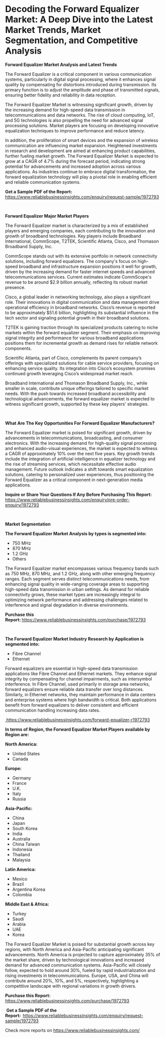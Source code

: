 <p><h1>Decoding the Forward Equalizer Market: A Deep Dive into the Latest Market Trends, Market Segmentation, and Competitive Analysis</h1></p><p><strong>Forward Equalizer Market Analysis and Latest Trends</strong></p>
<p><p>The Forward Equalizer is a critical component in various communication systems, particularly in digital signal processing, where it enhances signal quality by compensating for distortions introduced during transmission. Its primary function is to adjust the amplitude and phase of transmitted signals, ensuring better fidelity and reliability in data reception.</p><p>The Forward Equalizer Market is witnessing significant growth, driven by the increasing demand for high-speed data transmission in telecommunications and data networks. The rise of cloud computing, IoT, and 5G technologies is also propelling the need for advanced signal processing solutions. Market players are focusing on developing innovative equalization techniques to improve performance and reduce latency.</p><p>In addition, the proliferation of smart devices and the expansion of wireless communication are influencing market expansion. Heightened investments in research and development are aimed at enhancing product capabilities, further fueling market growth. The Forward Equalizer Market is expected to grow at a CAGR of 4.7% during the forecast period, indicating strong potential for advancements and increased adoption across various applications. As industries continue to embrace digital transformation, the forward equalization technology will play a pivotal role in enabling efficient and reliable communication systems.</p></p>
<p><strong>Get a Sample PDF of the Report:&nbsp;</strong> <a href="https://www.reliablebusinessinsights.com/enquiry/request-sample/1972793?utm_campaign=2840&utm_medium=2&utm_source=Github&utm_content=ia&utm_term=06042025&utm_id=forward-equalizer">https://www.reliablebusinessinsights.com/enquiry/request-sample/1972793</a></p>
<p>&nbsp;</p>
<p><strong>Forward Equalizer Major Market Players</strong></p>
<p><p>The Forward Equalizer market is characterized by a mix of established players and emerging companies, each contributing to the innovation and growth of broadband technologies. Key players include Broadband International, CommScope, T2TEK, Scientific Atlanta, Cisco, and Thomason Broadband Supply, Inc.</p><p>CommScope stands out with its extensive portfolio in network connectivity solutions, including forward equalizers. The company's focus on high-speed broadband and infrastructure expansion positions it well for growth, driven by the increasing demand for faster internet speeds and advanced telecommunications services. Current estimates indicate CommScope's revenue to be around $2.9 billion annually, reflecting its robust market presence.</p><p>Cisco, a global leader in networking technology, also plays a significant role. Their innovations in digital communication and data management drive operational efficiency in broadband networks. Cisco’s revenue is reported to be approximately $51.6 billion, highlighting its substantial influence in the tech sector and signaling potential growth in their broadband solutions.</p><p>T2TEK is gaining traction through its specialized products catering to niche markets within the forward equalizer segment. Their emphasis on improving signal integrity and performance for various broadband applications positions them for incremental growth as demand rises for reliable network components.</p><p>Scientific Atlanta, part of Cisco, complements its parent company’s offerings with specialized solutions for cable service providers, focusing on enhancing service quality. Its integration into Cisco’s ecosystem promises continued growth leveraging Cisco’s widespread market reach.</p><p>Broadband International and Thomason Broadband Supply, Inc., while smaller in scale, contribute unique offerings tailored to specific market needs. With the push towards increased broadband accessibility and technological advancements, the forward equalizer market is expected to witness significant growth, supported by these key players' strategies.</p></p>
<p>&nbsp;</p>
<p><strong>What Are The Key Opportunities For Forward Equalizer Manufacturers?</strong></p>
<p><p>The Forward Equalizer market is poised for significant growth, driven by advancements in telecommunications, broadcasting, and consumer electronics. With the increasing demand for high-quality signal processing and enhanced audio-visual experiences, the market is expected to witness a CAGR of approximately 10% over the next five years. Key growth trends include the integration of artificial intelligence in equalizer technology and the rise of streaming services, which necessitate effective audio management. Future outlook indicates a shift towards smart equalization solutions, catering to personalized user experiences, thus positioning the Forward Equalizer as a critical component in next-generation media applications.</p></p>
<p><strong>Inquire or Share Your Questions If Any Before Purchasing This Report:</strong> <a href="https://www.reliablebusinessinsights.com/enquiry/pre-order-enquiry/1972793?utm_campaign=2840&utm_medium=2&utm_source=Github&utm_content=ia&utm_term=06042025&utm_id=forward-equalizer">https://www.reliablebusinessinsights.com/enquiry/pre-order-enquiry/1972793</a></p>
<p>&nbsp;</p>
<p><strong>Market Segmentation</strong></p>
<p><strong>The Forward Equalizer Market Analysis by types is segmented into:</strong></p>
<p><ul><li>750 MHz</li><li>870 MHz</li><li>1.2 GHz</li><li>Others</li></ul></p>
<p><p>The Forward Equalizer market encompasses various frequency bands such as 750 MHz, 870 MHz, and 1.2 GHz, along with other emerging frequency ranges. Each segment serves distinct telecommunications needs, from enhancing signal quality in wide-ranging coverage areas to supporting high-speed data transmission in urban settings. As demand for reliable connectivity grows, these market types are increasingly integral to optimizing network performance and addressing challenges related to interference and signal degradation in diverse environments.</p></p>
<p><strong>Purchase this Report:&nbsp;</strong><a href="https://www.reliablebusinessinsights.com/purchase/1972793?utm_campaign=2840&utm_medium=2&utm_source=Github&utm_content=ia&utm_term=06042025&utm_id=forward-equalizer">https://www.reliablebusinessinsights.com/purchase/1972793</a></p>
<p>&nbsp;</p>
<p><strong>The Forward Equalizer Market Industry Research by Application is segmented into:</strong></p>
<p><ul><li>Fibre Channel</li><li>Ethernet</li></ul></p>
<p><p>Forward equalizers are essential in high-speed data transmission applications like Fibre Channel and Ethernet markets. They enhance signal integrity by compensating for channel impairments, such as intersymbol interference. In Fibre Channel, used primarily in storage area networks, forward equalizers ensure reliable data transfer over long distances. Similarly, in Ethernet networks, they maintain performance in data centers and enterprise systems where high bandwidth is critical. Both applications benefit from forward equalizers to deliver consistent and efficient communication handling increasing data rates.</p></p>
<p><a href="https://www.reliablebusinessinsights.com/forward-equalizer-r1972793?utm_campaign=2840&utm_medium=2&utm_source=Github&utm_content=ia&utm_term=06042025&utm_id=forward-equalizer">&nbsp;https://www.reliablebusinessinsights.com/forward-equalizer-r1972793</a></p>
<p><strong>In terms of Region, the Forward Equalizer Market Players available by Region are:</strong></p>
<p>
    <p> <strong> North America: </strong>
        <ul>
            <li>United States</li>
            <li>Canada</li>
        </ul>
        </p> 
    <p> <strong> Europe: </strong>
        <ul>
            <li>Germany</li>
            <li>France</li>
            <li>U.K.</li>
            <li>Italy</li>
            <li>Russia</li>
        </ul>
        </p> 
    <p> <strong> Asia-Pacific: </strong>
        <ul>
            <li>China</li>
            <li>Japan</li>
            <li>South Korea</li>
            <li>India</li>
            <li>Australia</li>
            <li>China Taiwan</li>
            <li>Indonesia</li>
            <li>Thailand</li>
            <li>Malaysia</li>
        </ul>
        </p> 
    <p> <strong> Latin America: </strong>
        <ul>
            <li>Mexico</li>
            <li>Brazil</li>
            <li>Argentina Korea</li>
            <li>Colombia</li>
        </ul>
        </p> 
    <p> <strong> Middle East & Africa: </strong>
        <ul>
            <li>Turkey</li>
            <li>Saudi</li>
            <li>Arabia</li>
            <li>UAE</li>
            <li>Korea</li>
        </ul>
    </p>
    </p>
<p><p>The Forward Equalizer Market is poised for substantial growth across key regions, with North America and Asia-Pacific anticipating significant advancements. North America is projected to capture approximately 35% of the market share, driven by technological innovations and increased demand for advanced communication systems. Asia-Pacific will closely follow, expected to hold around 30%, fueled by rapid industrialization and rising investments in telecommunications. Europe, USA, and China will contribute around 20%, 10%, and 5%, respectively, highlighting a competitive landscape with regional variations in growth drivers.</p></p>
<p><strong>Purchase this Report: </strong><a href="https://www.reliablebusinessinsights.com/purchase/1972793?utm_campaign=2840&utm_medium=2&utm_source=Github&utm_content=ia&utm_term=06042025&utm_id=forward-equalizer">https://www.reliablebusinessinsights.com/purchase/1972793</a></p>
<p>&nbsp;<strong>Get a Sample PDF of the Report:&nbsp;&nbsp;</strong><a href="https://www.reliablebusinessinsights.com/enquiry/request-sample/1972793?utm_campaign=2840&utm_medium=2&utm_source=Github&utm_content=ia&utm_term=06042025&utm_id=forward-equalizer">https://www.reliablebusinessinsights.com/enquiry/request-sample/1972793</a></p>
<p><strong></strong></p>
<p>Check more reports on <a href="https://www.reliablebusinessinsights.com/?utm_campaign=2840&utm_medium=2&utm_source=Github&utm_content=ia&utm_term=06042025&utm_id=forward-equalizer">https://www.reliablebusinessinsights.com/</a></p>